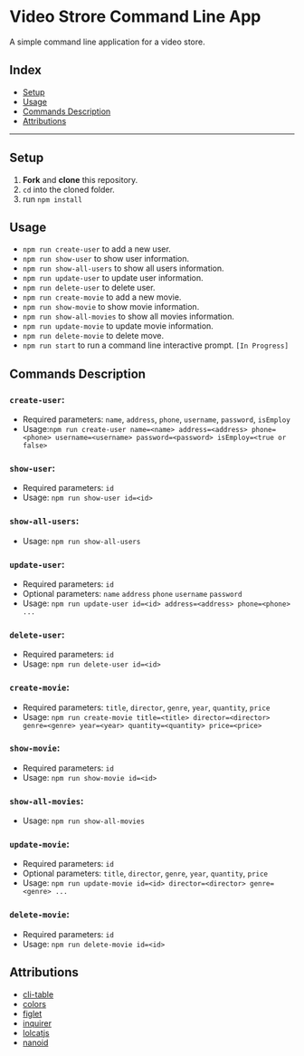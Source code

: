 # Video Strore Command Line App
A simple command line application for a video store.

## Index
- [Setup](#setup)
- [Usage](#usage)
- [Commands Description](#commands-description)
- [Attributions](#attributions)

---

## Setup
1. **Fork** and **clone** this repository.
2. `cd` into the cloned folder.
3. run `npm install`

## Usage
- `npm run create-user` to add a new user.
- `npm run show-user` to show user information.
- `npm run show-all-users` to show all users information.
- `npm run update-user` to update user information.
- `npm run delete-user` to delete user.
- `npm run create-movie` to add a new movie.
- `npm run show-movie` to show movie information.
- `npm run show-all-movies` to show all movies information.
- `npm run update-movie` to update movie information.
- `npm run delete-movie` to delete move.
- `npm run start` to run a command line interactive prompt. `[In Progress]`

## Commands Description

### `create-user`:
- Required parameters: `name`, `address`, `phone`, `username`, `password`, `isEmploy`
- Usage:`npm run create-user name=<name> address=<address> phone=<phone> username=<username> password=<password> isEmploy=<true or false>`

### `show-user`:
- Required parameters: `id`
- Usage: `npm run show-user id=<id>`

### `show-all-users`:
- Usage: `npm run show-all-users`

### `update-user`:
- Required parameters: `id`
- Optional parameters: `name` `address` `phone` `username` `password` 
- Usage: `npm run update-user id=<id> address=<address> phone=<phone> ...`

### `delete-user`:
- Required parameters: `id`
- Usage: `npm run delete-user id=<id>`

### `create-movie`:
- Required parameters: `title`, `director`, `genre`, `year`, `quantity`, `price`
- Usage: `npm run create-movie title=<title> director=<director> genre=<genre> year=<year> quantity=<quantity> price=<price>`

### `show-movie`:
- Required parameters: `id`
- Usage: `npm run show-movie id=<id>`

### `show-all-movies`:
- Usage: `npm run show-all-movies`

### `update-movie`:
- Required parameters: `id`
- Optional parameters: `title`, `director`, `genre`, `year`, `quantity`, `price`
- Usage: `npm run update-movie id=<id> director=<director> genre=<genre> ...`

### `delete-movie`:
- Required parameters: `id`
- Usage: `npm run delete-movie id=<id>`

## Attributions
- [cli-table](https://github.com/Automattic/cli-table)
- [colors](https://github.com/Marak/colors.js)
- [figlet](https://github.com/patorjk/figlet.js)
- [inquirer](https://github.com/SBoudrias/Inquirer.js)
- [lolcatjs](https://github.com/finngreiter/lolcats)
- [nanoid](https://github.com/ai/nanoid)



